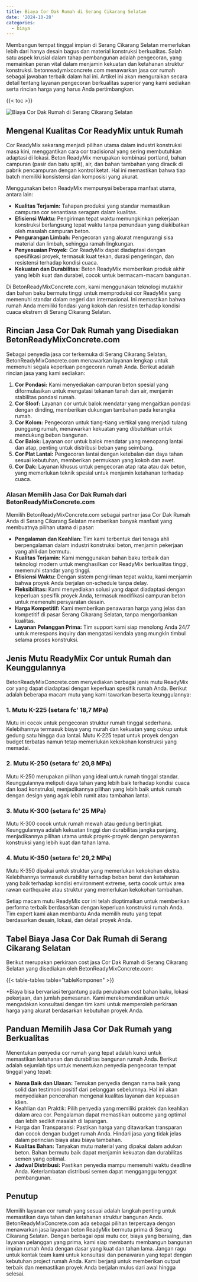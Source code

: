 ```yaml
---
title: Biaya Cor Dak Rumah di Serang Cikarang Selatan
date: '2024-10-28'
categories:
  - biaya
---
```


Membangun tempat tinggal impian di Serang Cikarang Selatan memerlukan lebih dari hanya desain bagus dan material konstruksi berkualitas. Salah satu aspek krusial dalam tahap pembangunan adalah pengecoran, yang memainkan peran vital dalam menjamin kekuatan dan ketahanan struktur konstruksi. betonreadymixconcrete.com menawarkan jasa cor rumah sebagai jawaban terbaik dalam hal ini. Artikel ini akan menguraikan secara detail tentang layanan pengecoran berkualitas superior yang kami sediakan serta rincian harga yang harus Anda pertimbangkan.

{{< toc >}}

![Biaya Cor Dak Rumah di Serang Cikarang Selatan](https://betoncor8.github.io/cor/harga-beton-readymix-concrete%20(25).png)

## Mengenal Kualitas Cor ReadyMix untuk Rumah

Cor ReadyMix sekarang menjadi pilihan utama dalam industri konstruksi masa kini, menggantikan cara cor tradisional yang sering membutuhkan adaptasi di lokasi. Beton ReadyMix merupakan kombinasi portland, bahan campuran (pasir dan batu split), air, dan bahan tambahan yang diracik di pabrik pencampuran dengan kontrol ketat. Hal ini memastikan bahwa tiap batch memiliki konsistensi dan komposisi yang akurat.

Menggunakan beton ReadyMix mempunyai beberapa manfaat utama, antara lain:

- **Kualitas Terjamin:** Tahapan produksi yang standar memastikan campuran cor senantiasa seragam dalam kualitas.
- **Efisiensi Waktu:** Pengiriman tepat waktu memungkinkan pekerjaan konstruksi berlangsung tepat waktu tanpa penundaan yang diakibatkan oleh masalah campuran beton.
- **Pengurangan Limbah:** Pengecoran yang akurat mengurangi sisa material dan limbah, sehingga ramah lingkungan.
- **Penyesuaian Proyek:** Cor ReadyMix dapat diadaptasi dengan spesifikasi proyek, termasuk kuat tekan, durasi pengeringan, dan resistensi terhadap kondisi cuaca.
- **Kekuatan dan Durabilitas:** Beton ReadyMix memberikan produk akhir yang lebih kuat dan durabel, cocok untuk bermacam-macam bangunan.

Di BetonReadyMixConcrete.com, kami menggunakan teknologi mutakhir dan bahan baku bermutu tinggi untuk memproduksi cor ReadyMix yang memenuhi standar dalam negeri dan internasional. Ini memastikan bahwa rumah Anda memiliki fondasi yang kokoh dan resisten terhadap kondisi cuaca ekstrem di Serang Cikarang Selatan.

## Rincian Jasa Cor Dak Rumah yang Disediakan BetonReadyMixConcrete.com

Sebagai penyedia jasa cor terkemuka di Serang Cikarang Selatan, BetonReadyMixConcrete.com menawarkan layanan lengkap untuk memenuhi segala keperluan pengecoran rumah Anda. Berikut adalah rincian jasa yang kami sediakan:

1. **Cor Pondasi:** Kami menyediakan campuran beton spesial yang diformulasikan untuk mengatasi tekanan tanah dan air, menjamin stabilitas pondasi rumah.
2. **Cor Sloof:** Layanan cor untuk balok mendatar yang mengaitkan pondasi dengan dinding, memberikan dukungan tambahan pada kerangka rumah.
3. **Cor Kolom:** Pengecoran untuk tiang-tiang vertikal yang menjadi tulang punggung rumah, menawarkan kekuatan yang dibutuhkan untuk mendukung beban bangunan.
4. **Cor Balok:** Layanan cor untuk balok mendatar yang menopang lantai dan atap, penting untuk distribusi beban yang seimbang.
5. **Cor Plat Lantai:** Pengecoran lantai dengan ketebalan dan daya tahan sesuai kebutuhan, memberikan permukaan yang kokoh dan awet.
6. **Cor Dak:** Layanan khusus untuk pengecoran atap rata atau dak beton, yang memerlukan teknik spesial untuk menjamin ketahanan terhadap cuaca.

### Alasan Memilih Jasa Cor Dak Rumah dari BetonReadyMixConcrete.com

Memilih BetonReadyMixConcrete.com sebagai partner jasa Cor Dak Rumah Anda di Serang Cikarang Selatan memberikan banyak manfaat yang membuatnya pilihan utama di pasar:

- **Pengalaman dan Keahlian:** Tim kami terbentuk dari tenaga ahli berpengalaman dalam industri konstruksi beton, menjamin pekerjaan yang ahli dan bermutu.
- **Kualitas Terjamin:** Kami menggunakan bahan baku terbaik dan teknologi modern untuk menghasilkan cor ReadyMix berkualitas tinggi, memenuhi standar yang tinggi.
- **Efisiensi Waktu:** Dengan sistem pengiriman tepat waktu, kami menjamin bahwa proyek Anda berjalan on-schedule tanpa delay.
- **Fleksibilitas:** Kami menyediakan solusi yang dapat diadaptasi dengan keperluan spesifik proyek Anda, termasuk modifikasi campuran beton untuk memenuhi persyaratan desain.
- **Harga Kompetitif:** Kami memberikan penawaran harga yang jelas dan kompetitif di pasar Serang Cikarang Selatan, tanpa mengorbankan kualitas.
- **Layanan Pelanggan Prima:** Tim support kami siap menolong Anda 24/7 untuk merespons inquiry dan mengatasi kendala yang mungkin timbul selama proses konstruksi.

## Jenis Mutu ReadyMix Cor untuk Rumah dan Keunggulannya

BetonReadyMixConcrete.com menyediakan berbagai jenis mutu ReadyMix cor yang dapat diadaptasi dengan keperluan spesifik rumah Anda. Berikut adalah beberapa macam mutu yang kami tawarkan beserta keunggulannya:

### 1\. Mutu K-225 (setara fc' 18,7 MPa)

Mutu ini cocok untuk pengecoran struktur rumah tinggal sederhana. Kelebihannya termasuk biaya yang murah dan kekuatan yang cukup untuk gedung satu hingga dua lantai. Mutu K-225 tepat untuk proyek dengan budget terbatas namun tetap memerlukan kekokohan konstruksi yang memadai.

### 2\. Mutu K-250 (setara fc' 20,8 MPa)

Mutu K-250 merupakan pilihan yang ideal untuk rumah tinggal standar. Keunggulannya meliputi daya tahan yang lebih baik terhadap kondisi cuaca dan load konstruksi, menjadikannya pilihan yang lebih baik untuk rumah dengan design yang agak lebih rumit atau tambahan lantai.

### 3\. Mutu K-300 (setara fc' 25 MPa)

Mutu K-300 cocok untuk rumah mewah atau gedung bertingkat. Keunggulannya adalah kekuatan tinggi dan durabilitas jangka panjang, menjadikannya pilihan utama untuk proyek-proyek dengan persyaratan konstruksi yang lebih kuat dan tahan lama.

### 4\. Mutu K-350 (setara fc' 29,2 MPa)

Mutu K-350 dipakai untuk struktur yang memerlukan kekokohan ekstra. Kelebihannya termasuk durability terhadap beban berat dan ketahanan yang baik terhadap kondisi environment extreme, serta cocok untuk area rawan earthquake atau struktur yang memerlukan kekokohan tambahan.

Setiap macam mutu ReadyMix cor ini telah dioptimalkan untuk memberikan performa terbaik berdasarkan dengan keperluan konstruksi rumah Anda. Tim expert kami akan membantu Anda memilih mutu yang tepat berdasarkan desain, lokasi, dan detail proyek Anda.

## Tabel Biaya Jasa Cor Dak Rumah di Serang Cikarang Selatan

Berikut merupakan perkiraan cost jasa Cor Dak Rumah di Serang Cikarang Selatan yang disediakan oleh BetonReadyMixConcrete.com:

{{< table-tables table="tableKomponen" >}}

\*Biaya bisa bervariasi tergantung pada perubahan cost bahan baku, lokasi pekerjaan, dan jumlah pemesanan. Kami merekomendasikan untuk mengadakan konsultasi dengan tim kami untuk memperoleh perkiraan harga yang akurat berdasarkan kebutuhan proyek Anda.

## Panduan Memilih Jasa Cor Dak Rumah yang Berkualitas

Menentukan penyedia cor rumah yang tepat adalah kunci untuk memastikan ketahanan dan durabilitas bangunan rumah Anda. Berikut adalah sejumlah tips untuk menentukan penyedia pengecoran tempat tinggal yang tepat:

- **Nama Baik dan Ulasan:** Temukan penyedia dengan nama baik yang solid dan testimoni positif dari pelanggan sebelumnya. Hal ini akan menyediakan pencerahan mengenai kualitas layanan dan kepuasan klien.
- Keahlian dan Praktik: Pilih penyedia yang memiliki praktek dan keahlian dalam area cor. Pengalaman dapat memastikan outcome yang optimal dan lebih sedikit masalah di lapangan.
- Harga dan Transparansi: Pastikan harga yang ditawarkan transparan dan cocok dengan budget rumah Anda. Hindari jasa yang tidak jelas dalam perincian biaya atau biaya tambahan.
- **Kualitas Bahan:** Tanyakan mutu material yang dipakai dalam adukan beton. Bahan bermutu baik dapat menjamin kekuatan dan durabilitas semen yang optimal.
- **Jadwal Distribusi:** Pastikan penyedia mampu memenuhi waktu deadline Anda. Keterlambatan distribusi semen dapat mengganggu tenggat pembangunan.

## Penutup

Memilih layanan cor rumah yang sesuai adalah langkah penting untuk memastikan daya tahan dan ketahanan struktur bangunan Anda. BetonReadyMixConcrete.com ada sebagai pilihan terpercaya dengan menawarkan jasa layanan beton ReadyMix bermutu prima di Serang Cikarang Selatan. Dengan berbagai opsi mutu cor, biaya yang bersaing, dan layanan pelanggan yang prima, kami siap membantu membangun bangunan impian rumah Anda dengan dasar yang kuat dan tahan lama. Jangan ragu untuk kontak team kami untuk konsultasi dan penawaran yang tepat dengan kebutuhan project rumah Anda. Kami berjanji untuk memberikan output terbaik dan memastikan proyek Anda berjalan mulus dari awal hingga selesai.
